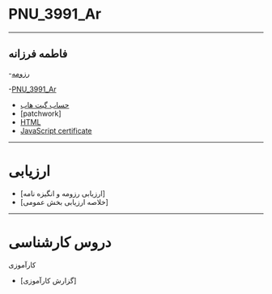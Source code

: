 # PNU_3991_Ar
---
فاطمه فرزانه
---
-[رزومه](https://github.com/fatemehfarzaneh/PNU_3991_Ar/blob/main/index.md)

-[PNU_3991_Ar](https://github.com/fatemehfarzaneh/PNU_3991_Ar)
- [حساب گیت هاب](https://github.com/fatemehfarzaneh)
 - [patchwork]
- [HTML](https://github.com/fatemehfarzaneh/PNU_3991_Ar/blob/main/cert-1014-24305552.jpg )
 - [JavaScript certificate](https://github.com/fatemehfarzaneh/PNU_3991_Ar/blob/main/cert-24305552-1024.png)

----
#  ارزیابی
 -  [ارزیابی رزومه و انگیزه نامه]
 -  [خلاصه ارزیابی بخش عمومی]

----
# دروس کارشناسی
کارآموزی
-  [گزارش کارآموزی]


